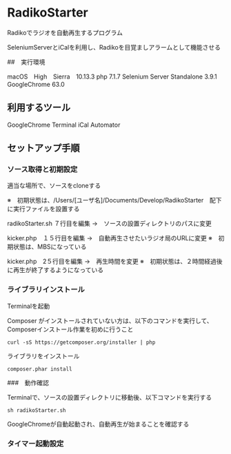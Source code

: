 # RadikoStarter
Radikoでラジオを自動再生するプログラム

SeleniumServerとiCalを利用し、Radikoを目覚ましアラームとして機能させる

##　実行環境

macOS　High　Sierra　10.13.3
php 7.1.7
Selenium Server Standalone 3.9.1
GoogleChrome 63.0

## 利用するツール

GoogleChrome
Terminal
iCal
Automator

## セットアップ手順

### ソース取得と初期設定

適当な場所で、ソースをcloneする

※　初期状態は、/Users/[ユーザ名]/Documents/Develop/RadikoStarter　配下に実行ファイルを設置する

radikoStarter.sh ７行目を編集
→　ソースの設置ディレクトリのパスに変更

kicker.php　１５行目を編集
→　自動再生させたいラジオ局のURLに変更
※　初期状態は、MBSになっている

kicker.php　2５行目を編集
→　再生時間を変更
※　初期状態は、２時間経過後に再生が終了するようになっている

### ライブラリインストール

Terminalを起動

Composer がインストールされていない方は、以下のコマンドを実行して、Composerインストール作業を初めに行うこと

```
curl -sS https://getcomposer.org/installer | php
```

ライブラリをインストール

```
composer.phar install
```

###　動作確認

Terminalで、ソースの設置ディレクトリに移動後、以下コマンドを実行する

```
sh radikoStarter.sh
```

GoogleChromeが自動起動され、自動再生が始まることを確認する

### タイマー起動設定

